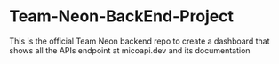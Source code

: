 # Team-Neon-BackEnd-Project
This is the official Team Neon backend repo to create a dashboard that shows all the APIs endpoint at micoapi.dev and its documentation
